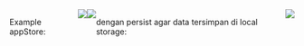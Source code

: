 <div style="display: flex;">
<p>Example appStore:</p>
<br/>
<img src="https://github.com/user-attachments/assets/d1aa2359-f0ae-4ab4-8140-83741819e8fe"/>
<img src="https://github.com/user-attachments/assets/d8ef98c5-08fe-460a-b795-cb0d43cd5204"/>
<br/>
<p>dengan persist agar data tersimpan di local storage:</p>
<img src="https://github.com/user-attachments/assets/2af95395-82cb-482e-9a42-ec6819f2c4e5"/>
</div>

